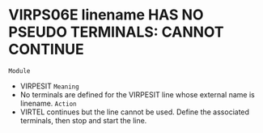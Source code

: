 # VIRPS06E linename HAS NO PSEUDO TERMINALS: CANNOT CONTINUE
`Module`
- VIRPESIT
`Meaning`
- No terminals are defined for the VIRPESIT line whose external name is linename.
`Action`
- VIRTEL continues but the line cannot be used. Define the associated terminals, then stop and start the line.
